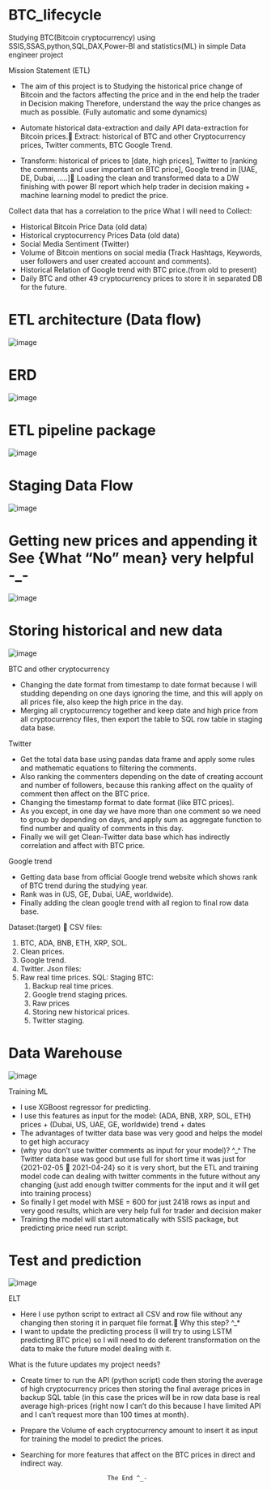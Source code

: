 # BTC_lifecycle
Studying BTC(Bitcoin cryptocurrency) using SSIS,SSAS,python,SQL,DAX,Power-BI and statistics(ML) in simple Data engineer project


Mission Statement (ETL)
* The aim of this project is to Studying the historical price change of Bitcoin and the factors affecting the price and in the end help the trader in Decision making Therefore, understand the way the price changes as much as possible. (Fully automatic and some dynamics)

* Automate historical data-extraction and daily API data-extraction for Bitcoin prices.
Extract: historical of BTC and other Cryptocurrency prices, Twitter comments, BTC Google Trend.

* Transform: historical of prices to [date, high prices], Twitter to [ranking the comments and user important on BTC price], Google trend in [UAE, DE, Dubai, …..]
Loading the clean and transformed data to a DW finishing with power BI report which help trader in decision making + machine learning model to predict the price.


Collect data that has a correlation to the price
What I will need to Collect:

* Historical Bitcoin Price Data (old data)
* Historical cryptocurrency Prices Data (old data)
* Social Media Sentiment (Twitter)
* Volume of Bitcoin mentions on social media (Track Hashtags, Keywords, user followers and user created account and comments).
* Historical Relation of Google trend with BTC price.(from old to present)
* Daily BTC and other 49 cryptocurrency prices to store it in separated DB for the future.


# ETL architecture (Data flow)
![image](https://github.com/HuSSam-lab/BTC_lifecycle/assets/73494744/16941df8-0b59-4aa5-8900-f710764415b4)

# ERD
![image](https://github.com/HuSSam-lab/BTC_lifecycle/assets/73494744/e2076746-b6f9-42ee-a9d0-3bd275ac20bb)

# ETL pipeline package
![image](https://github.com/HuSSam-lab/BTC_lifecycle/assets/73494744/89e07ff8-cbd9-4feb-85cd-72617c1a98c3)

# Staging Data Flow
![image](https://github.com/HuSSam-lab/BTC_lifecycle/assets/73494744/cf56a7e8-3240-4db1-953a-14337258975f)

# Getting new prices and appending it See {What “No” mean} very helpful -_-
![image](https://github.com/HuSSam-lab/BTC_lifecycle/assets/73494744/d8b5d32d-728e-4900-a260-7c82074a6b59)

# Storing historical and new data
![image](https://github.com/HuSSam-lab/BTC_lifecycle/assets/73494744/46e63ce4-b336-4623-a697-42b5694544a6)

BTC and other cryptocurrency
* Changing the date format from timestamp to date format because I will studding depending on one days ignoring the time, and this will apply on all prices file, also keep the high price in the day.
* Merging all cryptocurrency together and keep date and high price from all cryptocurrency files, then export the table to SQL row table in staging data base.

Twitter
* Get the total data base using pandas data frame and apply some rules and mathematic equations to filtering the comments.
* Also ranking the commenters depending on the date of creating account and number of followers, because this ranking affect on the quality of comment then affect on the BTC price.
* Changing the timestamp format to date format (like BTC prices).
* As you except, in one day we have more than one comment so we need to group by depending on days, and apply sum as aggregate function to find number and quality of 
comments in this day.
* Finally we will get Clean-Twitter data base which has indirectly correlation and affect with BTC price.

Google trend
* Getting data base from official Google trend website which shows rank of BTC trend during the studying year.
* Rank was in (US, GE, Dubai, UAE, worldwide).
* Finally adding the clean google trend with all region to final row data base.


Dataset:(target) 🏡
CSV files:
  1. BTC, ADA, BNB, ETH, XRP, SOL.	
  2. Clean prices.
  3. Google trend.
  4. Twitter.
Json files:
  1. Raw real time prices.
SQL: 
   Staging BTC:
     1. Backup real time prices.
     2. Google trend staging prices.
     3. Raw prices
     4. Storing new historical prices.
     5. Twitter staging.

# Data Warehouse
![image](https://github.com/HuSSam-lab/BTC_lifecycle/assets/73494744/dd49764c-8dcd-40aa-849e-4ee55d0fe3cc)


Training ML
* I use XGBoost regressor for predicting.
* I use this features as input for the model:
(ADA, BNB, XRP, SOL, ETH) prices + (Dubai, US, UAE, GE, worldwide) trend + dates
* The advantages of twitter data base was very good and helps the model to get high accuracy 
* (why you don’t use twitter comments as input for your model)? ^_^
The Twitter data base was good but use full for short time it was just for {2021-02-05  2021-04-24} so it is very short, but the ETL and training model code can dealing with twitter comments in the future without any changing (just add enough twitter comments for the input and it will get into training process)
* So finally I get model with MSE = 600 for just 2418 rows as input and very good results, which are very help full for trader and decision maker
* Training the model will start automatically with SSIS package, but predicting price need run script.


# Test and prediction
![image](https://github.com/HuSSam-lab/BTC_lifecycle/assets/73494744/51e225b3-46c0-41fb-aa99-9e55202fa1f1)


ELT
* Here I use python script to extract all CSV and row file without any changing then storing it in parquet file format.
Why this step? ^_*
* I want to update the predicting process (I will try to using LSTM predicting BTC price) so I will need to do deferent transformation on the data to make the future model dealing with it.


What is the future updates my project needs?

* Create timer to run the API (python script) code then storing the average of high cryptocurrency prices then storing the final average prices in backup SQL table (in this case the prices will be in row data base is real average high-prices {right now I can’t do this because I have limited API and I can’t request more than 100 times at month}.
* Prepare the Volume of each cryptocurrency amount to insert it as input for training the model to predict the prices.
* Searching for more features that affect on the BTC prices in direct and indirect way.

                              The End ^_-
















